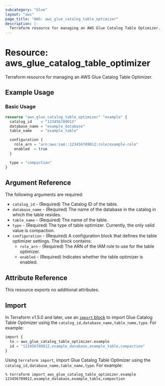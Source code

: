 ```yaml
---
subcategory: "Glue"
layout: "aws"
page_title: "AWS: aws_glue_catalog_table_optimizer"
description: |-
  Terraform resource for managing an AWS Glue Catalog Table Optimizer.
---
```


# Resource: aws_glue_catalog_table_optimizer

Terraform resource for managing an AWS Glue Catalog Table Optimizer.

## Example Usage

### Basic Usage

```terraform
resource "aws_glue_catalog_table_optimizer" "example" {
  catalog_id    = "123456789012"
  database_name = "example_database"
  table_name    = "example_table"

  configuration {
    role_arn = "arn:aws:iam::123456789012:role/example-role"
    enabled  = true
  }

  type = "compaction"
}
```

## Argument Reference

The following arguments are required:

* `catalog_id` - (Required) The Catalog ID of the table.
* `database_name` - (Required) The name of the database in the catalog in which the table resides.
* `table_name` - (Required) The name of the table.
* `type` - (Required) The type of table optimizer. Currently, the only valid value is compaction.
* `configuration` - (Required) A configuration block that defines the table optimizer settings. The block contains:
    * `role_arn` - (Required) The ARN of the IAM role to use for the table optimizer.
    * `enabled` - (Required) Indicates whether the table optimizer is enabled.

## Attribute Reference

This resource exports no additional attributes.

## Import

In Terraform v1.5.0 and later, use an [`import` block](https://developer.hashicorp.com/terraform/language/import) to import Glue Catalog Table Optimizer using the `catalog_id,database_name,table_name,type`. For example:

```terraform
import {
  to = aws_glue_catalog_table_optimizer.example
  id = "123456789012,example_database,example_table,compaction"
}
```

Using `terraform import`, import Glue Catalog Table Optimizer using the `catalog_id,database_name,table_name,type`. For example:

```console
% terraform import aws_glue_catalog_table_optimizer.example 123456789012,example_database,example_table,compaction
```
